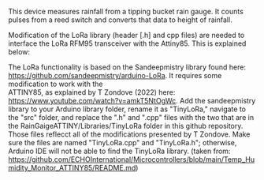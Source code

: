 This device measures rainfall from a tipping bucket rain gauge. It counts pulses from a reed switch and converts that data to height of rainfall.

Modification of the LoRa library (header [.h] and cpp files) are needed to interface the LoRa RFM95 transceiver with the Attiny85. This is explained below:

  The LoRa functionality is based on the Sandeepmistry library found here: https://github.com/sandeepmistry/arduino-LoRa. It requires some modification to work with the     
  ATTINY85, as explained by T Zondove (2022) here: https://www.youtube.com/watch?v=amkT5NtOgWc. Add the sandeepmistry library to your Arduino library folder, rename it as 
  "TinyLoRa," navigate to the "src" folder, and replace the ".h" and ".cpp" files with the two that are in the RainGaigeATTINY/Libraries/TinyLoRa folder in this 
  github repository. Those files reflecct all of the modifications presented by T Zondove. Make sure the files are named "TinyLoRa.cpp" and "TinyLoRa.h"; otherwise, Arduino 
  IDE will not be able to find the TinyLoRa library. (taken from: https://github.com/ECHOInternational/Microcontrollers/blob/main/Temp_Humidity_Monitor_ATTINY85/README.md)
